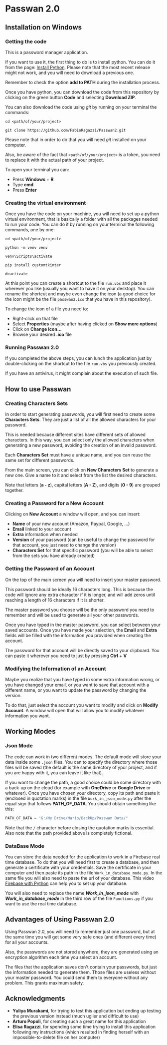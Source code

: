 # Passwan 2.0

## Installation on Windows
### Getting the code
This is a password manager application. 

If you want to use it, 
the first thing to do is to install python.
You can do it from the page: [Install Python](https://www.python.org/downloads/).
Please note that the most recent release might not work, and you will need to download a previous one.

Remember to check the option **add to PATH** during the installation process.

Once you have python, you can download the code from this repository by clicking
on the green button **Code** and selecting **Download ZIP**.

You can also download the code using *git* by running on your terminal the commands:
```
cd <path/of/your/project>
```
```
git clone https://github.com/FabioRagazzi/Passwan2.git
```
Please note that in order to do that you will need *git* installed on your computer.

Also, be aware of the fact that `<path/of/your/project>` is a token, you need to replace it with
the actual path of your project.

To open your terminal you can:
- Press **Windows** + **R**
- Type **cmd**
- Press **Enter**

### Creating the virtual environment
Once you have the code on your machine, you will need to set up a python virtual environment,
that is basically a folder with all the packages needed to run your code.
You can do it by running on your terminal the following commands, one by one:
```
cd <path/of/your/project>
```
```
python -m venv venv
```
```
venv\Scripts\activate
```
```
pip install customtkinter
```
```
deactivate
```

At this point you can create a shortcut to the file `run.vbs` and place it wherever you like 
(usually you want to have it on your desktop).
You can rename the shortcut and maybe even change the icon 
(a good choice for the icon might be the file `passwan2.ico` that you have in this repository).

To change the icon of a file you need to:
- Right-click on that file
- Select **Properties** (maybe after having clicked on **Show more options**)
- Click on **Change Icon...**
- Browse your desired **.ico** file

### Running Passwan 2.0
If you completed the above steps, you can lunch the application just by double-clicking on the
shortcut to the file `run.vbs` you previously created.

If you have an antivirus, it might complain about the execution of such file.

## How to use Passwan
### Creating Characters Sets
In order to start generating passwords, you will first need to create some **Characters Sets**.
They are just a list of all the allowed characters for your password. 

This is needed because different 
sites have different sets of allowed characters. In this way, you can select only the allowed characters when
generating a new password, avoiding the creation of an invalid password.

Each **Characters Set** must have a unique name, and you can reuse the same set for different passwords.

From the main screen, you can click on **New Characters Set** to generate a new one.
Give a name to it and select from the list the desired characters.

Note that letters (**a - z**), capital letters (**A - Z**), and digits (**0 - 9**) are grouped together.

### Creating a Password for a New Account
Clicking on **New Account** a window will open, and you can insert:
- **Name** of your new account (Amazon, Paypal, Google, ...)
- **Email** linked to your account
- **Extra** information when needed
- **Version** of your password (can be useful to change the password for that account, you just need to change the version)
- **Characters Set** for that specific password (you will be able to select from the sets you have already created)

### Getting the Password of an Account
On the top of the main screen you will need to insert your master password.

This password should be ideally 16 characters long.
This is because the code will ignore any extra character if it is longer, and will add zeros until reaching 
a length of 16 characters if it is shorter.

The master password you choose will be the only password you need to remember and will be used to generate all your other passwords.

Once you have typed in the master password, you can select between your saved accounts. 
Once you have made your selection, the **Email** and **Extra** fields will be filled with
the information you provided when creating the account.

The password for that account will be directly saved to your clipboard. 
You can paste it wherever you need to just by pressing **Ctrl** + **V**

### Modifying the Information of an Account
Maybe you realize that you have typed in some extra information wrong, or you have changed your email,
or you want to save that account with a different name, 
or you want to update the password by changing the version. 

To do that, just select the account you want to modify and
click on **Modify Account**. A window will open that will allow you to modify
whatever information you want.

## Working Modes

### Json Mode
The code can work in two different modes. The default mode will store your data
inside some `.json` files. You can to specify the directory where those files will be saved (the default is
the same directory of ypur project, and if you are happy with it, you can leave it like that).

If you want to change the path, a good choice could be some directory with a back-up on the cloud 
(for example with **OneDrive** or **Google Drive** or whatever).
Once you have chosen your directory, copy its path and paste it (enclosed in quotation marks) in the file `Work_in_json_mode.py`
after the equal sign that follows **PATH_OF_DATA**. You should obtain something like this:
```python
PATH_OF_DATA = "G:/My Drive/Mario/BackUp/Passwan Data/"
```
Note that the `/` character before closing the quotation marks is essential.
Also note that the path provided above is completely fictional.


### DataBase Mode
You can store the data needed for the application to work in a Firebase real time database.
To do that you will need first to create a database, and then generate a certificate with your credentials. 
Save the certificate in your computer and then paste its path in the file `Work_in_database_mode.py`.
In the same file you will also need to paste the url of your database.
This video [Firebase with Python](https://www.youtube.com/watch?v=BnrkTpgH5Vc) can help you to set up your database.

You will also need to replace the name ***Work_in_json_mode*** with 
***Work_in_database_mode*** in the third row of the file `Functions.py`
if you want to use the real time database.

## Advantages of Using Passwan 2.0
Using Passwan 2.0, you will need to remember just one password, but at the same time
you will get some very safe ones (and different every time) for all your accounts.

Also, the passwords are not stored anywhere, they are generated using an encryption algorithm
each time you select an account. 

The files that the application saves don't contain your passwords, but just the information
needed to generate them. Those files are useless without your master password. 
You could send them to everyone without any problem.
This grants maximum safety.

## Acknowledgments
- **Yuliya Murakami**, for trying to test this application but ending up testing the previous version instead 
(much uglier and difficult to use)
- **Arturo Popoli**, for creating such a great name for this application
- **Elisa Ragazzi**, for spending some time trying to install this application following my instructions
(which resulted in finding herself with an impossible-to-delete file on her computer)

